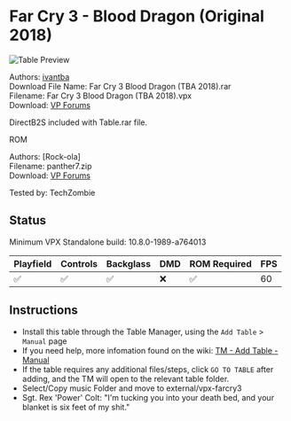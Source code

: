 # Far Cry 3 - Blood Dragon (Original 2018)

![Table Preview](../../images/vpx-far-cry-3-blood-dragon-preview.png)

Authors: [ivantba](https://www.vpforums.org/index.php?showuser=123858)  
Download File Name:  Far Cry 3 Blood Dragon (TBA 2018).rar  
Filename: Far Cry 3 Blood Dragon (TBA 2018).vpx  
Download: [VP Forums](https://www.vpforums.org/index.php?app=downloads&showfile=13657)

DirectB2S included with Table.rar file. 

ROM

Authors: [Rock-ola]  
Filename: panther7.zip  
Download: [VP Forums](https://pinballnirvana.com/forums/resources/panther7.2147/)

Tested by: TechZombie

## Status 

Minimum VPX Standalone build: 10.8.0-1989-a764013

| Playfield | Controls | Backglass | DMD | ROM Required | FPS | 
|-----------|----------|-----------|-----|--------------|-----|
| :white_check_mark: | :white_check_mark: | :white_check_mark: | :x: | :white_check_mark: | 60 |

## Instructions

- Install this table through the Table Manager, using the `Add Table` > `Manual` page
- If you need help, more infomation found on the wiki: [TM - Add Table - Manual](https://github.com/LegendsUnchained/vpx-standalone-alp4k/wiki/%5B04%5D-%F0%9F%A7%A1-TM-%E2%80%90-Other-Features#add-table---manual)
- If the table requires any additional files/steps, click `GO TO TABLE` after adding, and the TM will open to the relevant table folder.
- Select/Copy music Folder and move to external/vpx-farcry3
- Sgt. Rex 'Power' Colt: "I'm tucking you into your death bed, and your blanket is six feet of my shit."

